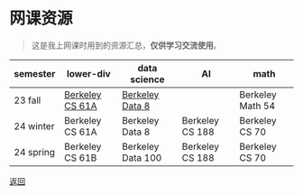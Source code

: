 # 网课资源

>这是我上网课时用到的资源汇总，**仅供学习交流使用**。

| semester  | lower-div                                     | data science    | AI              | math           | 
| --------- | --------------------------------------------- | --------------- | --------------- | -------------- | 
| 23 fall   | [Berkeley CS 61A](online_courses/cs61a/cs61a) | [Berkeley Data 8](/online_courses/data8_intro) |                                | Berkeley Math 54 |
| 24 winter | Berkeley CS 61A| Berkeley Data 8 | Berkeley CS 188 | Berkeley CS 70 |                  |
| 24 spring |Berkeley CS 61B|Berkeley Data 100|Berkeley CS 188|Berkeley CS 70|

[返回](/)